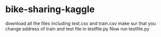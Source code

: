 # bike-sharing-kaggle
download all the files including test.csv and train.csv make sur that you change address of train and test file in testfile.py
Now run testfile.py
